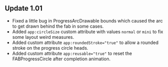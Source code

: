 Update 1.01
-----------
* Fixed a little bug in ProgressArcDrawable bounds which caused the arc to get drawn behind the fab in some cases.
* Added `app:circleSize` custom attribute with values `normal` or `mini` to fix some layout weird measures.
* Added custom attribute `app:roundedStroke="true"` to allow a rounded stroke on the progress circle heads.
* Added custom attribute `app:reusable="true"` to reset the FABProgressCircle after completion animation.